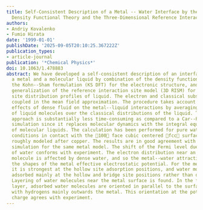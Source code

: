```yaml
---
title: Self-Consistent Description of a Metal -- Water Interface by the Kohn -- Sham
  Density Functional Theory and the Three-Dimensional Reference Interaction Site Model
authors:
- Andriy Kovalenko
- Fumio Hirata
date: '1999-01-01'
publishDate: '2025-09-05T20:10:25.367222Z'
publication_types:
- article-journal
publication: '*Chemical Physics*'
doi: 10.1063/1.478883
abstract: We have developed a self-consistent description of an interface between
  a metal and a molecular liquid by combination of the density functional theory in
  the Kohn--Sham formulation (KS DFT) for the electronic structure, and the three-dimensional
  generalization of the reference interaction site model (3D RISM) for the classical
  site distribution profiles of liquid. The electron and classical subsystems are
  coupled in the mean field approximation. The procedure takes account of many-body
  effects of dense fluid on the metal--liquid interactions by averaging the pseudopotentials
  of liquid molecules over the classical distributions of the liquid. The proposed
  approach is substantially less time-consuming as compared to a Car--Parrinello-type
  simulation since it replaces molecular dynamics with the integral equation theory
  of molecular liquids. The calculation has been performed for pure water at normal
  conditions in contact with the 100 face cubic centered fcc surface of a metal
  roughly modeled after copper. The results are in good agreement with the Car--Parrinello
  simulation for the same metal model. The shift of the Fermi level due to the presence
  of water conforms with experiment. The electron distribution near an adsorbed water
  molecule is affected by dense water, and so the metal--water attraction follows
  the shapes of the metal effective electrostatic potential. For the metal model employed,
  it is strongest at the hollow site adsorption positions, and water molecules are
  adsorbed mainly at the hollow and bridge site positions rather than over metal atoms.
  Layering of water molecules near the metal surface is found. In the first hydration
  layer, adsorbed water molecules are oriented in parallel to the surface or tilted
  with hydrogens mainly outwards the metal. This orientation at the potential of zero
  charge agrees with experiment.
---
```

